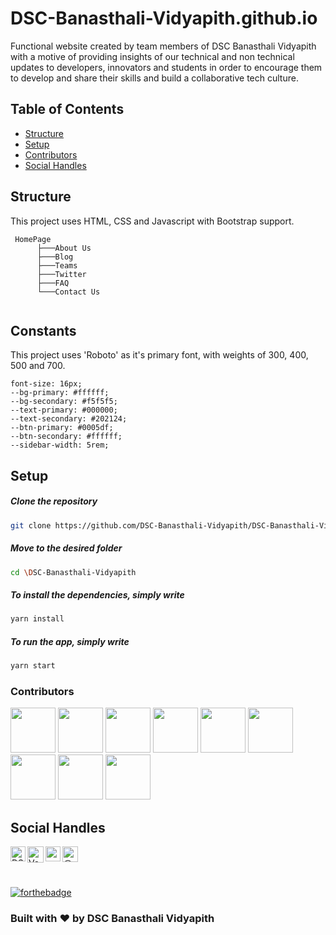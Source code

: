 # DSC-Banasthali-Vidyapith.github.io
Functional website created by team members of DSC Banasthali Vidyapith with a motive of providing insights of our technical and non technical updates to developers, innovators and students in order to encourage them to develop and share their skills and build a collaborative tech culture.

## Table of Contents ##
- [Structure](#structure)
- [Setup](#setup)
- [Contributors](#contributors)
- [Social Handles](#social-handles)

## Structure
This project uses HTML, CSS and Javascript with Bootstrap support.
<!-- PAGES -->

```
 HomePage
      ├───About Us
      ├───Blog
      ├───Teams
      ├───Twitter
      ├───FAQ
      └───Contact Us
         
```

<!-- STRUCTURE -->

## Constants

This project uses 'Roboto' as it's primary font, with weights of 300, 400, 500 and 700. 

```
font-size: 16px;
--bg-primary: #ffffff;
--bg-secondary: #f5f5f5;
--text-primary: #000000;
--text-secondary: #202124;
--btn-primary: #0005df;
--btn-secondary: #ffffff;
--sidebar-width: 5rem;
```

<!-- SET UP -->

## Setup

##### Clone the repository

```bash
git clone https://github.com/DSC-Banasthali-Vidyapith/DSC-Banasthali-Vidyapith.github.io.git
```

##### Move to the desired folder

```bash
cd \DSC-Banasthali-Vidyapith
```

##### To install the dependencies, simply write

```bash
yarn install
```

##### To run the app, simply write

```bash
yarn start
```

### Contributors

<p align="left">
<a href="https://github.com/Vanshikagarg17"><img width="72px" src="https://avatars.githubusercontent.com/u/51471702?s=400&u=c3ae1a80c62a5552d41906f7acbc2cd0abf01c08&v=4"></a>
<img width="72px" src="https://avatars.githubusercontent.com/u/45946392?s=60&amp;u=1bcd1ea8a3c9c9ee4a3120db0fbff3dd3a3f900f&amp;v=4">
<img width="72px" src="https://avatars.githubusercontent.com/u/61283887?s=60&amp;u=cd795c302b53d1b427811e02dd96dccd155c4827&amp;v=4">
<img width="72px" src="https://avatars.githubusercontent.com/u/61665348?s=60&amp;v=4">
<img width="72px" src="https://avatars.githubusercontent.com/u/68401881?s=60&amp;u=3eca1b119f89a2f712cbe478c4ce1e213346c309&amp;v=4">
<img width="72px" src="https://avatars.githubusercontent.com/u/62608652?s=60&amp;v=4">
<img width="72px" src="https://avatars.githubusercontent.com/u/53488394?s=60&amp;u=209a47a9d7c6eb854247be9d6788c8461c87c00c&amp;v=4">
<img width="72px" src="https://avatars.githubusercontent.com/u/55035814?s=60&amp;u=390c2b6b4aecf21522a421b266088d8034ee532e&amp;v=4">
<img width="72px" src="https://avatars.githubusercontent.com/u/46489702?s=60&amp;u=81c81f1b556d173f1230e715f3ec81bf0907b561&amp;v=4">
</p>



## Social Handles

<a href="https://www.linkedin.com/company/dsc-banasthali-vidyapith/">
    <img align="left" alt="DSC-Banasthali Vidyapith | Linkedin" width="24px" src="https://github.com/TheDudeThatCode/TheDudeThatCode/blob/master/Assets/Linkedin.svg" />
  </a>
   <a href="https://twitter.com/DSC_Banasthali">
    <img align="left" alt="Vanshika Garg | Twitter" width="26px" src="https://github.com/TheDudeThatCode/TheDudeThatCode/blob/master/Assets/Twitter.svg" />
</a> 
  <a href="https://www.instagram.com/dsc_banasthalividyapith/">
    <img align="left" alt="vanshikaaaaa_ | Instagram" width="24px" src="https://github.com/TheDudeThatCode/TheDudeThatCode/blob/master/Assets/Instagram.svg" />
  </a><a href="https://dscbanasthalividyapith.medium.com/" target="blank"><img align="left" src="https://cdn.jsdelivr.net/npm/simple-icons@3.0.1/icons/medium.svg" alt="@vanshikagarg17" height="25" width="25" /></a> 

<br>
<br>
<br>

[![forthebadge](https://forthebadge.com/images/badges/built-with-love.svg)](https://github.com/Vanshikagarg17)

### Built with ❤️ by DSC Banasthali Vidyapith
